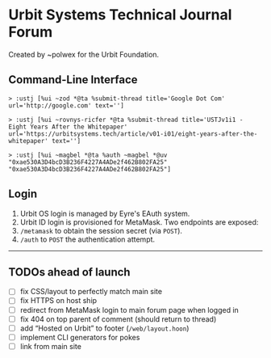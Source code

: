 # Urbit Systems Technical Journal Forum

Created by ~polwex for the Urbit Foundation.

##  Command-Line Interface

```hoon
> :ustj [%ui ~zod *@ta %submit-thread title='Google Dot Com' url='http://google.com' text='']

> :ustj [%ui ~rovnys-ricfer *@ta %submit-thread title='USTJv1i1 - Eight Years After the Whitepaper' url='https://urbitsystems.tech/article/v01-i01/eight-years-after-the-whitepaper' text='']

> :ustj [%ui ~magbel *@ta %auth ~magbel *@uv "0xae530A3D4bcD3B236F4227A4ADe2f462B802FA25" "0xae530A3D4bcD3B236F4227A4ADe2f462B802FA25"]
```

##  Login

1. Urbit OS login is managed by Eyre's EAuth system.
2. Urbit ID login is provisioned for MetaMask.  Two endpoints are exposed:
  1. `/metamask` to obtain the session secret (via `POST`).
  2. `/auth` to `POST` the authentication attempt.

---

## TODOs ahead of launch

- [ ] fix CSS/layout to perfectly match main site
- [ ] fix HTTPS on host ship
- [ ] redirect from MetaMask login to main forum page when logged in
- [ ] fix 404 on top parent of comment (should return to thread)
- [ ] add “Hosted on Urbit” to footer (`/web/layout.hoon`)
- [ ] implement CLI generators for pokes
- [ ] link from main site
